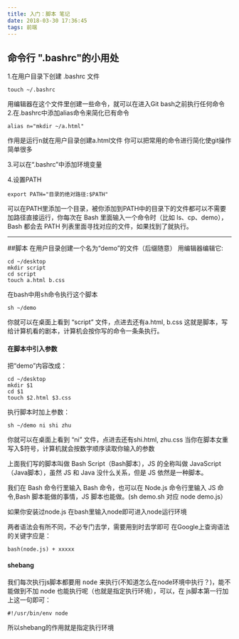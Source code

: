 ```yaml
---
title: 入门：脚本 笔记
date: 2018-03-30 17:36:45
tags: 前端
---
```


## 命令行 ".bashrc"的小用处
1.在用户目录下创建 .bashrc 文件
     
    touch ~/.bashrc
用编辑器在这个文件里创建一些命令，就可以在进入Git bash之前执行任何命令
2.在.bashrc中添加alias命令来简化已有命令

    alias n="mkdir ~/a.html"
    
作用是运行<kbd>n</kbd>就在用户目录创建a.html文件
你可以把常用的命令进行简化使git操作简单很多

3.可以在“.bashrc”中添加环境变量


<!--more-->
4.设置PATH

    export PATH="目录的绝对路径:$PATH"
可以在PATH里添加一个目录，被你添加到PATH中的目录下的文件都可以不需要加路径直接运行，你每次在 Bash 里面输入一个命令时（比如 ls、cp、demo），Bash 都会去 PATH 列表里面寻找对应的文件，如果找到了就执行。

<hr>
##脚本
在用户目录创建一个名为“demo”的文件（后缀随意）
用编辑器编辑它:

    cd ~/desktop
    mkdir script
    cd script
    touch a.html b.css
在bash中用<kbd>sh</kbd>命令执行这个脚本

    sh ~/demo
你就可以在桌面上看到 “script” 文件，点进去还有a.html, b.css
这就是脚本，写给计算机看的剧本，计算机会按你写的命令一条条执行。
#### 在脚本中引入参数
把“demo”内容改成：

    cd ~/desktop
    mkdir $1
    cd $1
    touch $2.html $3.css

执行脚本时加上参数：

    sh ~/demo ni shi zhu
你就可以在桌面上看到 “ni” 文件，点进去还有shi.html,  zhu.css
当你在脚本女重写入$符号，计算机就会按数字顺序读取你输入的参数

上面我们写的脚本叫做 Bash Script（Bash脚本），JS 的全称叫做 JavaScript（Java脚本），虽然 JS 和 Java 没什么关系，但是 JS 依然是一种脚本。

我们在 Bash 命令行里输入 Bash 命令，也可以在 Node.js 命令行里输入 JS 命令,Bash 脚本能做的事情，JS 脚本也能做。(sh demo.sh 对应 node demo.js）

如果你安装过node.js 在bash里输入node即可进入node运行环境

两者语法会有所不同，不必专门去学，需要用到时去学即可
在Google上查询语法的关键字应是：

    bash(node.js) + xxxxx

#### shebang
我们每次执行js脚本都要用 <kbd>node</kbd> 来执行(不知道怎么在node环境中执行？)，能不能做到不加 node 也能执行呢（也就是指定执行环境），可以，在 js脚本第一行加上这一句即可：

    #!/usr/bin/env node
所以shebang的作用就是指定执行环境








